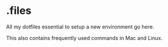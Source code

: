 # .files
All my dotfiles essential to setup a new environment go here.

This also contains frequently used commands in Mac and Linux.
